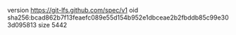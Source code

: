 version https://git-lfs.github.com/spec/v1
oid sha256:bcad862b7f13feaefc089e55d154b952e1dbceae2b2fbddb85c99e303d095813
size 5442
